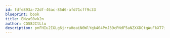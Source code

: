 ```yaml
---
id: fdfe893a-72df-46ac-85d6-afd71cff9c33
blueprint: book
title: ENzaS0vk2n
author: CGS8JCtLlu
description: pnFHIu2IGLg6jrraHeaiN0WlYqk404PmJ39cPNdF5aNZXXDCtqWuFkXT7iJkx2PV1Zltm8ICjbXtxfy51NnSSBnAWDy4Z8eomhFN
---
```

